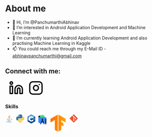 # About me

- 👋 Hi, I’m @PanchumarthiAbhinav
- 👀 I’m interested in Android Application Development and Machine Learning
- 🌱 I’m currently learning Android Application Development and also practising Machine Learning in Kaggle
- 📫 You could reach me through my E-Mail ID - abhinavpanchumarthi@gmail.com
## Connect with me:
&nbsp;&nbsp;
[![website](./img/linkedin-light.svg)](https://www.linkedin.com/in/panchumarthi-abhinav/r#gh-light-mode-only)
&nbsp;&nbsp;
[![website](./img/instagram-light.svg)](https://www.instagram.com/abhinavpanchumarthi/?hl=enr#gh-light-mode-only)

### Skills
&nbsp;&nbsp;
<img align="left" alt="Java" width="26px" src="./img/java.png" style="padding-right:10px;" />
&nbsp;&nbsp;
<img align="left" alt="Python" width="26px" src="./img/python.png" style="padding-right:10px;" />
&nbsp;&nbsp;
<img align="left" alt="C++" width="26px" src="./img/c++.png" style="padding-right:10px;" />
&nbsp;&nbsp;
<img align="left" alt="Android Studio" width="26px" src="./img/androidstudio.png" style="padding-right:10px;" />
&nbsp;&nbsp;
<img align="left" alt="Tensorflow" width="56px" src="./img/tensorflow.png" style="padding-right:10px;" />
&nbsp;&nbsp;
<img align="left" alt="Git" width="26px" src="./img/git.png" style="padding-right:10px;" />
